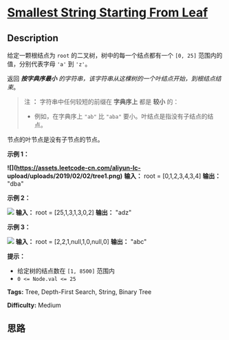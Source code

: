 # [Smallest String Starting From Leaf][title]

## Description

给定一颗根结点为 `root` 的二叉树，树中的每一个结点都有一个 `[0, 25]` 范围内的值，分别代表字母 `'a'` 到 `'z'`。

返回 _**按字典序最小** 的字符串，该字符串从这棵树的一个叶结点开始，到根结点结束_。

> 注 **：** 字符串中任何较短的前缀在 **字典序上** 都是 **较小** 的：
>
>   * 例如，在字典序上 `"ab"` 比 `"aba"` 要小。叶结点是指没有子结点的结点。
>

节点的叶节点是没有子节点的节点。



**示例 1：**

**![](https://assets.leetcode-cn.com/aliyun-lc-
upload/uploads/2019/02/02/tree1.png)**
            **输入：** root = [0,1,2,3,4,3,4]    **输出：** "dba"    

**示例 2：**

![](https://assets.leetcode.com/uploads/2019/01/30/tree2.png)
            **输入：** root = [25,1,3,1,3,0,2]    **输出：** "adz"    

**示例 3：**

![](https://assets.leetcode.com/uploads/2019/02/01/tree3.png)
            **输入：** root = [2,2,1,null,1,0,null,0]    **输出：** "abc"    



**提示：**

  * 给定树的结点数在 `[1, 8500]` 范围内
  * `0 <= Node.val <= 25`


**Tags:** Tree, Depth-First Search, String, Binary Tree

**Difficulty:** Medium

## 思路

[title]: https://leetcode-cn.com/problems/smallest-string-starting-from-leaf
